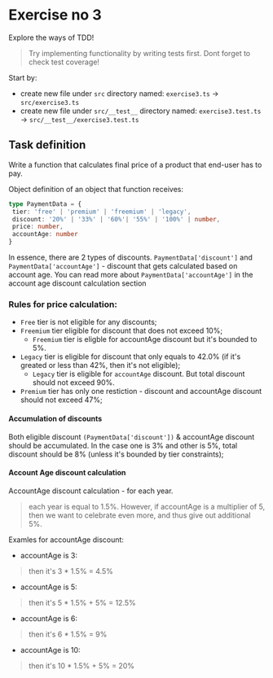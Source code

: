 # Exercise no 3

Explore the ways of TDD!

> Try implementing functionality by writing tests first.
> Dont forget to check test coverage!

Start by:
- create new file under `src` directory named: `exercise3.ts` -> `src/exercise3.ts`
- create new file under `src/__test__` directory named: `exercise3.test.ts` -> `src/__test__/exercise3.test.ts`

## Task definition

Write a function that calculates final price of a product that end-user has to pay. 

Object definition of an object that function receives:

```typescript
type PaymentData = {
 tier: 'free' | 'premium' | 'freemium' | 'legacy',
 discount: '20%' | '33%' | '60%'| '55%' | '100%' | number,
 price: number,
 accountAge: number
}
```

In essence, there are 2 types of discounts. `PaymentData['discount']` and `PaymentData['accountAge']` - discount that gets calculated based on account age.
You can read more about `PaymentData['accountAge']` in the account age discount calculation section

### Rules for price calculation:

- `Free` tier is not eligible for any discounts;
- `Freemium` tier eligible for discount that does not exceed 10%;
  - `Freemium` tier is eligble for accountAge discount but it's bounded to 5%. 
- `Legacy` tier is eligible for discount that only equals to 42.0% (if it's greated or less than 42%, then it's not eligible);
  - `Legacy` tier is eligible for `accountAge` discount. But total discount should not exceed 90%.
- `Premium` tier has only one restiction - discount and accountAge discount should not exceed 47%;

#### Accumulation of discounts

Both eligible discount `(PaymentData['discount'])` & accountAge discount should be accumulated. In the case one is 3% and other is 5%, total discount should be 8% (unless it's bounded by tier constraints);

#### Account Age discount calculation

AccountAge discount calculation - for each year.

> each year is equal to 1.5%. However, if accountAge is a multiplier of 5, then we want to celebrate even more, and thus give out additional 5%.

Examles for accountAge discount:

- accountAge is 3:
> then it's 3 * 1.5% = 4.5%
- accountAge is 5:
> then it's 5 * 1.5% + 5% = 12.5%
- accountAge is 6:
> then it's 6 * 1.5% = 9%
- accountAge is 10:
> then it's 10 * 1.5% + 5% = 20%
